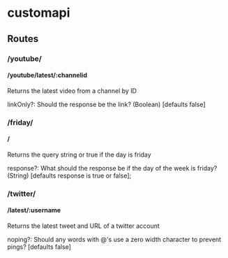 # customapi

## Routes

### /youtube/

#### /youtube/latest/:channelid

Returns the latest video from a channel by ID

linkOnly?: Should the response be the link? (Boolean) [defaults false]

### /friday/

#### /

Returns the query string or true if the day is friday

response?: What should the response be if the day of the week is friday? (String) [defaults response is true or false];

### /twitter/

#### /latest/:username

Returns the latest tweet and URL of a twitter account

noping?: Should any words with @'s use a zero width character to prevent pings? [defaults false]
